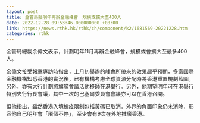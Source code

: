 ```yaml
---
layout: post
title: 金管局擬明年再辦金融峰會　規模或擴大至400人
date: 2022-12-28 09:53:46.000000000 +08:00
link: https://news.rthk.hk/rthk/ch/component/k2/1681569-20221228.htm
categories: rthk
---
```


金管局總裁余偉文表示，計劃明年11月再辦金融峰會，規模或會擴大至最多400人。

余偉文接受報章專訪時指出，上月初舉辦的峰會所帶來的效果超乎預期，多家國際金融機構知悉香港的實況後，已有機構考慮全球資源分配時將香港重置規劃藍圖。另外，亦有大行計劃將旗艦會議活動移師在港舉行。另外，他期望明年可在港舉行特別央行行長會議，其中一次的巴塞爾委員會會議亦可以在香港召開。

但他指出，雖然香港入境檢疫限制包括黃碼已取消，外界的負面印象仍未消除，形容他自己明年會「飛個不停」，至少會有9次在外地推廣香港。
